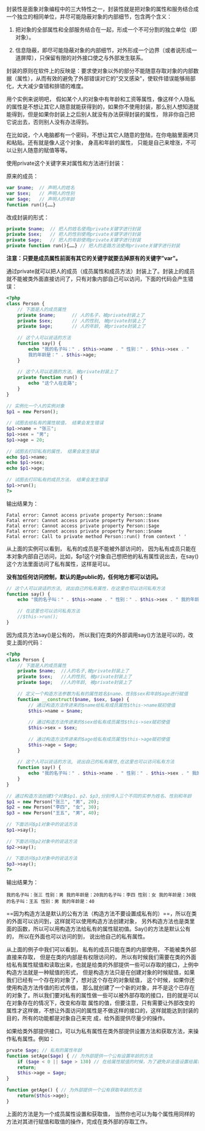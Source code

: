 封装性是面象对象编程中的三大特性之一，封装性就是把对象的属性和服务结合成一个独立的相同单位，并尽可能隐蔽对象的内部细节，包含两个含义：

1. 把对象的全部属性和全部服务结合在一起，形成一个不可分割的独立单位（即对象）。
 
2. 信息隐蔽，即尽可能隐蔽对象的内部细节，对外形成一个边界〔或者说形成一道屏障〕，只保留有限的对外接口使之与外部发生联系。

封装的原则在软件上的反映是：要求使对象以外的部分不能随意存取对象的内部数据（属性），从而有效的避免了外部错误对它的"交叉感染"，使软件错误能够局部化，大大减少查错和排错的难度。

用个实例来说明吧， 假如某个人的对象中有年龄和工资等属性，像这样个人隐私的属性是不想让其它人随意就能获得到的，如果你不使用封装，那么别人想知道就能得到，但是如果你封装上之后别人就没有办法获得封装的属性， 除非你自己把它说出去，否则别人没有办法得到。

在比如说，个人电脑都有一个密码，不想让其它人随意的登陆，在你电脑里面拷贝和粘贴。还有就是像人这个对象， 身高和年龄的属性， 只能是自己来增涨，不可以让别人随意的赋值等等。

使用private这个关键字来对属性和方法进行封装：

原来的成员：

```php
var $name;  // 声明人的姓名
var $sex;   // 声明人的性别
var $age;   // 声明人的年龄
function run(){……}
```
改成封装的形式：

```php
private $name;  // 把人的姓名使用private关键字进行封装
private $sex;   // 把人的性别使用private关键字进行封装
private $age;   // 把人的年龄使用private关键字进行封装
private function run(){……} // 把人的走路方法使用private关键字进行封装
```

**注意：只要是成员属性前面有其它的关键字就要去掉原有的关键字”var”。**

通过private就可以把人的成员（成员属性和成员方法）封装上了。封装上的成员就不能被类外面直接访问了，只有对象内部自己可以访问，下面的代码会产生错误：

```php
<?php
class Person {
    // 下面是人的成员属性
    private $name;      // 人的名子，被private封装上了
    private $sex;       // 人的性别, 被private封装上了
    private $age;       // 人的年龄, 被private封装上了
 
    // 这个人可以说话的方法
    function say() {
        echo "我的名子叫：" . $this->name . " 性别：" . $this->sex . "
        我的年龄是：" . $this->age;
    }
 
    // 这个人可以走路的方法, 被private封装上了
    private function run() {
        echo "这个人在走路";
    }
}
 
// 实例化一个人的实例对象
$p1 = new Person();
 
// 试图去给私有的属性赋值， 结果会发生错误
$p1->name = "张三";
$p1->sex = "男";
$p1->age = 20;
 
// 试图去打印私有的属性， 结果会发生错误
echo $p1->name;
echo $p1->sex;
echo $p1->age;
 
// 试图去打印私有的成员方法， 结果会发生错误
$p1->run();
?>
```
输出结果为：

```
Fatal error: Cannot access private property Person::$name
Fatal error: Cannot access private property Person::$sex
Fatal error: Cannot access private property Person::$age
Fatal error: Cannot access private property Person::$name
Fatal error: Call to private method Person::run() from context ' '
```

从上面的实例可以看到， 私有的成员是不能被外部访问的， 因为私有成员只能在本对象内部自己访问，比如，$p1这个对象自己想把他的私有属性说出去，在say()这个方法里面访问了私有属性，这样是可以。

**没有加任何访问控制，默认的是public的，任何地方都可以访问。**

```php
// 这个人可以说话的方法, 说出自己的私有属性，在这里也可以访问私有方法
function say() {
    echo "我的名子叫：" . $this->name . " 性别：" . $this->sex . " 我的年龄是：" . $this->age;
 
    // 在这里也可以访问私有方法
    //$this->run();
}
```

因为成员方法say()是公有的， 所以我们在类的外部调用say()方法是可以的，改变上面的代码：

```php
<?php
class Person {
    // 下面是人的成员属性
    private $name;  //人的名子,被private封装上了
    private $sex;   //人的性别, 被private封装上了
    private $age;   //人的年龄, 被private封装上了
 
    // 定义一个构造方法参数为私有的属性姓名$name、性别$sex和年龄$age进行赋值
    function __construct($name, $sex, $age) {
        // 通过构造方法传进来的$name给私有成员属性$this->name赋初使值
        $this->name = $name;
 
        // 通过构造方法传进来的$sex给私有成员属性$this->sex赋初使值
        $this->sex = $sex;
 
        // 通过构造方法传进来的$age给私有成员属性$this->age赋初使值
        $this->age = $age;
    }
 
    // 这个人可以说话的方法, 说出自己的私有属性,在这里也可以访问私有方法
    function say() {
        echo "我的名子叫：" . $this->name . " 性别：" . $this->sex . " 我的年龄是：" . $this->age;
    }
}
 
// 通过构造方法创建3个对象$p1、p2、$p3,分别传入三个不同的实参为姓名、性别和年龄
$p1 = new Person("张三", "男", 20);
$p2 = new Person("李四", "女", 30);
$p3 = new Person("王五", "男", 40);
 
// 下面访问$p1对象中的说话方法
$p1->say();
 
// 下面访问$p2对象中的说话方法
$p2->say();
 
// 下面访问$p3对象中的说话方法
$p3->say();
?>
```

输出结果为：

```
我的名子叫：张三 性别：男 我的年龄是：20我的名子叫：李四 性别：女 我的年龄是：30我的名子叫：王五 性别：男 我的年龄是：40
```

==因为构造方法是默认的公有方法（构造方法不要设置成私有的）==，所以在类的外面可以访问到，这样就可以使用构造方法创建对象， 另外构造方法也是类里面的函数，所以可以用构造方法给私有的属性赋初值。Say()的方法是默认公有的， 所以在外面也可以访问的到， 说出他自己的私有属性。

从上面的例子中我们可以看到， 私有的成员只能在类的内部使用， 不能被类外部直接来存取， 但是在类的内部是有权限访问的， 所以有时候我们需要在类的外面给私有属性赋值和读取出来，也就是给类的外部提供一些可以存取的接口，上例中构造方法就是一种赋值的形式， 但是构造方法只是在创建对象的时候赋值，如果我们已经有一个存在的对象了，想对这个存在的对象赋值， 这个时候，如果你还使用构造方法传值的形式传值， 那么就创建了一个新的对象，并不是这个已存在的对象了。所以我们要对私有的属性做一些可以被外部存取的接口，目的就是可以在对象存在的情况下，改变和存取 属性的值，但要注意，只有需要让外部改变的属性才这样做，不想让外面访问的属性是不做这样的接口的，这样就能达到封装的目的，所有的功能都是对象自己来完 成，给外面提供尽量少的操作。

如果给类外部提供接口，可以为私有属性在类外部提供设置方法和获取方法，来操作私有属性。例如：

```php
prvate $age; // 私有的属性年龄
function setAge($age) { // 为外部提供一个公有设置年龄的方法
    if ($age < 0 || $age > 130) // 在给属性赋值的时候，为了避免非法值设置给属性
    return;
    $this->age = $age;
}
 
function getAge() { // 为外部提供一个公有获取年龄的方法
    return($this->age);
}
```

上面的方法是为一个成员属性设置和获取值， 当然你也可以为每个属性用同样的方法对其进行赋值和取值的操作，完成在类外部的存取工作。
